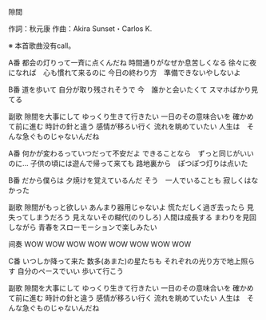 隙間

作詞：秋元康
作曲：Akira Sunset・Carlos K.

※ 本首歌曲没有call。

A番
都会の灯りって一斉に点くんだね
時間通りがなぜか息苦しくなる
徐々に夜になれば　心も慣れて来るのに
今日の終わり方　準備できないやしないよ

B番
道を歩いて
自分が取り残されそうで
今　誰かと会いたくて
スマホばかり見てる

副歌
隙間を大事にして
ゆっくり生きて行きたい
一日のその意味合いを
確かめて前に進む
時計の針と違う
感情が移ろい行く
流れを眺めていたい
人生は　そんな急ぐものじゃないんだね

A番
何かが変わるっていつだって不安だよ
できることなら　ずっと同じがいいのに…
子供の頃には遊んで帰って来ても
路地裏から　ぽつぽつ灯りは点いた

B番
だから僕らは
夕焼けを覚えているんだ
そう　一人でいることも
寂しくはなかった

副歌
隙間がもっと欲しい
あんまり器用じゃないよ
慌ただしく過ぎ去ったら
見失ってしまうだろう
見えないその糊代(のりしろ)
人間は成長する
まわりを見回しながら
青春をスローモーションで楽しみたい

间奏
WOW WOW
WOW WOW
WOW WOW
WOW WOW

C番
いつしか降って来た
数多(あまた)の星たちも
それぞれの光り方で地上照らす
自分のペースでいい
歩いて行こう

副歌
隙間を大事にして
ゆっくり生きて行きたい
一日のその意味合いを
確かめて前に進む
時計の針と違う
感情が移ろい行く
流れを眺めていたい
人生は　そんな急ぐものじゃないんだね